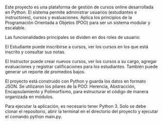 Este proyecto es una plataforma de gestión de cursos online desarrollada en Python. El sistema permite administrar usuarios (estudiantes e instructores), cursos y evaluaciones. Aplica los principios de la Programación Orientada a Objetos (POO) para ser un sistema modular y escalable.

Las funcionalidades principales se dividen en dos roles de usuario:

El Estudiante puede inscribirse a cursos, ver los cursos en los que está inscrito y consultar sus notas.

El Instructor puede crear nuevos cursos, ver los cursos a su cargo, agregar evaluaciones y registrar calificaciones para los estudiantes. También puede generar un reporte de promedios bajos.

El proyecto está construido con Python y guarda los datos en formato JSON. Se utilizaron los pilares de la POO: Herencia, Abstracción, Encapsulamiento y Polimorfismo, para estructurar el código de manera organizada en módulos.

Para ejecutar la aplicación, es necesario tener Python 3. Solo se debe clonar el repositorio, abrir la terminal en el directorio del proyecto y ejecutar el comando python main.py.
